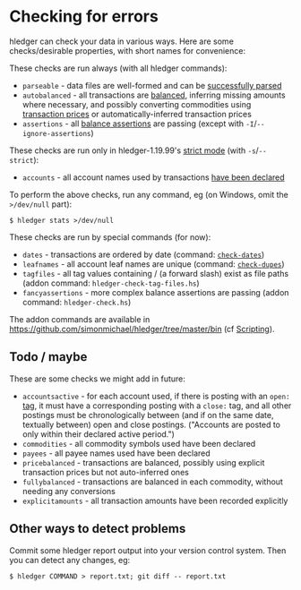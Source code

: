 # Checking for errors

hledger can check your data in various ways. 
Here are some checks/desirable properties, with short names for convenience:

These checks are run always (with all hledger commands):

- `parseable` - data files are well-formed and can be [successfully parsed](hledger.html#input-files)
- `autobalanced` - all transactions are [balanced](journal.html#postings), inferring missing amounts where necessary, and possibly converting commodities using [transaction prices] or automatically-inferred transaction prices
- `assertions` - all [balance assertions] are passing (except with `-I`/`--ignore-assertions`)

[transaction prices]: journal.html#transaction-prices
[balance assertions]: journal.html#balance-assertions
[strict mode]: hledger.html#strict-mode

These checks are run only in hledger-1.19.99's [strict mode] (with `-s`/`--strict`):

- `accounts` - all account names used by transactions [have been declared](journal.html#account-existence)

To perform the above checks, run any command, eg
(on Windows, omit the `>/dev/null` part):
```shell
$ hledger stats >/dev/null
```

These checks are run by special commands (for now):

- `dates` - transactions are ordered by date (command: [`check-dates`](hledger.html#check-dates))
- `leafnames` - all account leaf names are unique (command: [`check-dupes`](hledger.html#check-dupes))
- `tagfiles` - all tag values containing / (a forward slash) exist as file paths (addon command: `hledger-check-tag-files.hs`)
- `fancyassertions` - more complex balance assertions are passing (addon command: `hledger-check.hs`)

The addon commands are available in <https://github.com/simonmichael/hledger/tree/master/bin> (cf [Scripting](scripting.html)).

## Todo / maybe

These are some checks we might add in future:

- `accountsactive` - for each account used, if there is posting with an `open:` [tag](journal.html#tags), 
  it must have a corresponding posting with a `close:` tag, and all other postings 
  must be chronologically between (and if on the same date, textually between)
  open and close postings. ("Accounts are posted to only within their declared active period.")
- `commodities` - all commodity symbols used have been declared
- `payees` - all payee names used have been declared
- `pricebalanced` - transactions are balanced, possibly using explicit transaction prices but not auto-inferred ones
- `fullybalanced` - transactions are balanced in each commodity, without needing any conversions
- `explicitamounts` - all transaction amounts have been recorded explicitly

## Other ways to detect problems

Commit some hledger report output into your version control system.
Then you can detect any changes, eg:

```shell
$ hledger COMMAND > report.txt; git diff -- report.txt
```
